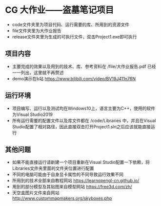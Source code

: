 # CG 大作业——盗墓笔记项目

- code文件夹里为项目代码、运行需要的库、所用到的资源文件
- file文件夹里为大作业报告
- release文件夹里为生成的可执行文件，双击Project1.exe即可执行

## 项目内容

- 主要完成的效果以及用到的技术、库、参考资料在 /file/大作业报告.pdf 已经一一列出，这里就不再赘述
- demo演示在b站 https://www.bilibili.com/video/BV19J411n76N

## 运行环境

- 项目编写、运行以及测试均在Windows10上，语言主要为C++，使用的软件为Visual Studio2019
- 所有运行需要的配置文件以及库文件都在 /code/Libraries 中，并且在Visual Studio配置了相对路径，因此直接双击打开Project1.sln之后应该就能直接运行 

## 其他问题

- 如果不能直接运行请新建一个项目重新在Visual Studio配置一下依赖，将Libraries文件夹里面的文件夹位置进行配置
- 不同的电脑可能由于自身显卡属性的不同导致运行效果不同
- 所用到的技术全部来自教程网站 https://learnopengl-cn.github.io/ 
- 用到的部分模型及其贴图来自模型网站 https://free3d.com/zh/
- 天空盒图片文件来自网站 http://www.custommapmakers.org/skyboxes.php

